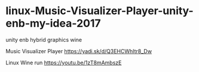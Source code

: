 # linux-Music-Visualizer-Player-unity-enb-my-idea-2017
unity enb hybrid graphics wine


Music Visualizer Player https://yadi.sk/d/Q3EHCWhItr8_Dw

Linux Wine run https://youtu.be/1zT8mAmbszE

